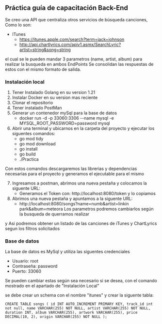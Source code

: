 ## Práctica guía de capacitación Back-End

Se creo una API que centraliza otros servicios de búsqueda canciones,
Como lo son:
- ITunes
  - https://itunes.apple.com/search?term=jack+johnson
  - http://api.chartlyrics.com/apiv1.asmx/SearchLyric?artist=string&song=string

el cual se le pueden mandar 3 parametros (name, artist, album) para realizar la busqueda en ambos EndPoints
Se consolidan las respuestas de estos con el mismo formato de salida.

### Instalación local

1. Tener Instalado Golang en su version 1.21
2. Instalar Docker en su version mas reciente
3. Clonar el repositorio
4. Tener instalado PostMan
5. Generar un contenedor mySql para la base de datos
   - docker run -d -p 33060:3306 --name mysql -e MYSQL_ROOT_PASSWORD=password mysql
6. Abrir una terminal y ubicarnos en la carpeta del proyecto y ejecutar los siguentes comandos:
   - go mod tidy
   - go mod download
   - go install
   - go build
   - ./Practica

Con estos comandos descargaremos las librerias y dependencias necesarias para el proyecto y generamos el ejecutable para el mismo

7. Ingresamos a postman, abrimos una nueva pestaña y colocamos la siguente URL:
   - Generamos el Token con: http://localhost:8080/token y lo copiamos
8. Abrimos una nueva pestaña y apuntamos a la siguente URL:
   - http://localhost:8080/songs?name=numb&artist=linkin park&album=meteora
Los parametros podremos cambiarlos según la busqueda de querramos realizar
   
y Asi podremos obtener un listado de las canciones de iTunes y ChartLyrics segun los filtros solicitados

### Base de datos

La base de datos es MySql y utiliza las siguentes credenciales
- Usuario: root
- Contraseña: password
- Puerto: 33060

Se pueden cambiar estas según sea necesario si se desea, con el comando mostrado en el apartado de "Instalación Local"

se debe crear un schema con el nombre "itunes" y crear la siguente tabla:

`CREATE TABLE songs (
id INT AUTO_INCREMENT PRIMARY KEY,
track_id int not null,
name VARCHAR(255) NOT NULL,
artist VARCHAR(255) NOT NULL,
duration INT,
album VARCHAR(255),
artwork VARCHAR(255),
price DECIMAL(10, 2),
origin VARCHAR(255) NOT NULL
);`

